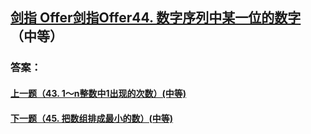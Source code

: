## [ 剑指 Offer剑指Offer44. 数字序列中某一位的数字](https://leetcode-cn.com/problems/merge-two-sorted-lists/)（中等）





### 答案：



#### [上一题（43. 1～n整数中1出现的次数）(中等)](https://github.com/sdwwld/leetCode/blob/master/src/main/java/com/wld/java/offer/剑指Offer43.md)

#### [下一题（45. 把数组排成最小的数）(中等)](https://github.com/sdwwld/leetCode/blob/master/src/main/java/com/wld/java/offer/剑指Offer45.md)